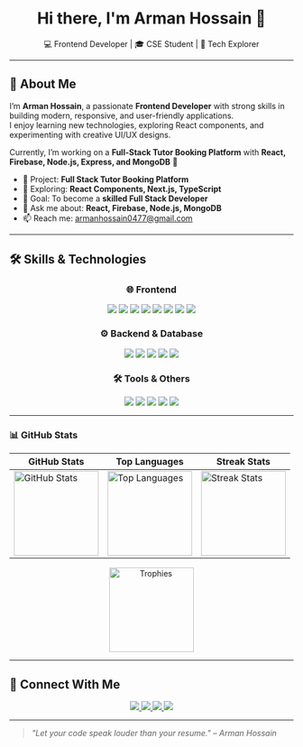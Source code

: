 <h1 align="center">Hi there, I'm Arman Hossain 👋</h1>

<p align="center">
  💻 Frontend Developer | 🎓 CSE Student | 🚀 Tech Explorer
</p>

---

## 🚀 About Me  

I’m **Arman Hossain**, a passionate **Frontend Developer** with strong skills in building modern, responsive, and user-friendly applications.  
I enjoy learning new technologies, exploring React components, and experimenting with creative UI/UX designs.  

Currently, I’m working on a **Full-Stack Tutor Booking Platform** with **React, Firebase, Node.js, Express, and MongoDB** 🚀  

- 🔭 Project: **Full Stack Tutor Booking Platform**  
- 🌱 Exploring: **React Components, Next.js, TypeScript**  
- 🎯 Goal: To become a **skilled Full Stack Developer**  
- 💬 Ask me about: **React, Firebase, Node.js, MongoDB**  
- 📫 Reach me: [armanhossain0477@gmail.com](mailto:armanhossain0477@gmail.com)  

---

## 🛠 Skills & Technologies  

<div align="center">

### 🌐 Frontend  
<p>
  <img src="https://img.shields.io/badge/HTML5-E34F26?logo=html5&logoColor=white" />
  <img src="https://img.shields.io/badge/CSS3-1572B6?logo=css3&logoColor=white" />
  <img src="https://img.shields.io/badge/Bootstrap-7952B3?logo=bootstrap&logoColor=white" />
  <img src="https://img.shields.io/badge/Tailwind_CSS-38B2AC?logo=tailwind-css&logoColor=white" />
  <img src="https://img.shields.io/badge/JavaScript-F7DF1E?logo=javascript&logoColor=black" />
  <img src="https://img.shields.io/badge/React-61DAFB?logo=react&logoColor=black" />
  <img src="https://img.shields.io/badge/React_Router-CA4245?logo=react-router&logoColor=white" />
  <img src="https://img.shields.io/badge/DOM-ffcc00?logo=javascript&logoColor=black" />
</p>

### ⚙️ Backend & Database  
<p>
  <img src="https://img.shields.io/badge/Node.js-339933?logo=node.js&logoColor=white" />
  <img src="https://img.shields.io/badge/Express.js-000000?logo=express&logoColor=white" />
  <img src="https://img.shields.io/badge/MongoDB-47A248?logo=mongodb&logoColor=white" />
  <img src="https://img.shields.io/badge/Firebase-FFCA28?logo=firebase&logoColor=black" />
  <img src="https://img.shields.io/badge/Axios-5A29E4?logo=axios&logoColor=white" />
</p>

### 🛠 Tools & Others  
<p>
  <img src="https://img.shields.io/badge/Git-F05032?logo=git&logoColor=white" />
  <img src="https://img.shields.io/badge/GitHub-181717?logo=github&logoColor=white" />
  <img src="https://img.shields.io/badge/VS_Code-007ACC?logo=visual-studio-code&logoColor=white" />
  <img src="https://img.shields.io/badge/Figma-F24E1E?logo=figma&logoColor=white" />
  <img src="https://img.shields.io/badge/Vercel-000000?logo=vercel&logoColor=white" />
</p>

</div>

---

### 📊 GitHub Stats

<div align="center">

<!-- First Row -->
| GitHub Stats | Top Languages | Streak Stats |
| --- | --- | --- |
| <img src="https://github-readme-stats.vercel.app/api?username=ArmanHossainWeb&show_icons=true&count_private=true&theme=tokyonight&hide_border=true" alt="GitHub Stats" height="150" /> | <img src="https://github-readme-stats.vercel.app/api/top-langs/?username=ArmanHossainWeb&layout=compact&hide_border=true&theme=tokyonight" alt="Top Languages" height="150" /> | <img src="https://github-readme-streak-stats.herokuapp.com/?user=ArmanHossainWeb&theme=dark&hide_border=true" alt="Streak Stats" height="150" /> |

<!-- Second Row -->
<img src="https://github-profile-trophy.vercel.app/?username=ArmanHossainWeb&theme=gruvbox&no-frame=true" alt="Trophies" height="150" />

</div>


---

## 🔗 Connect With Me  

<p align="center">
  <a href="mailto:armanhossain0477@gmail.com">
    <img src="https://img.shields.io/badge/Email-D14836?style=for-the-badge&logo=gmail&logoColor=white"/>
  </a>
  <a href="https://www.linkedin.com/in/armanhossainweb/" target="_blank">
    <img src="https://img.shields.io/badge/LinkedIn-0077B5?style=for-the-badge&logo=linkedin&logoColor=white"/>
  </a>
  <a href="https://x.com/ArmanHossa17674" target="_blank">
    <img src="https://img.shields.io/badge/Twitter-1DA1F2?style=for-the-badge&logo=twitter&logoColor=white"/>
  </a>
  <a href="https://arman-portfolio.vercel.app" target="_blank">
    <img src="https://img.shields.io/badge/Portfolio-FF5722?style=for-the-badge&logo=react&logoColor=white"/>
  </a>
</p>

---

> *"Let your code speak louder than your resume." – Arman Hossain*
